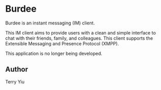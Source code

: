 Burdee
======

Burdee is an instant messaging (IM) client.

This IM client aims to provide users with a clean and simple interface to chat with their friends, family, and colleagues. This client supports the Extensible Messaging and Presence Protocol (XMPP).

This application is no longer being developed.

Author
------
Terry Yiu


